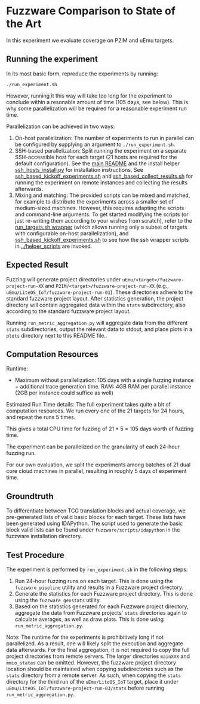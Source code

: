 # Fuzzware Comparison to State of the Art
In this experiment we evaluate coverage on P2IM and uEmu targets.

## Running the experiment
In its most basic form, reproduce the experiments by running:
```
./run_experiment.sh
```

However, running it this way will take too long for the experiment to conclude within a resonable amount of time (105 days, see below). This is why some parallelization will be required for a reasonable experiment run time.

Parallelization can be achieved in two ways:
1. On-host parallelization: The number of experiments to run in parallel can be configured by supplying an argument to `./run_experiment.sh`.
2. SSH-based parallelization: Split running the experiment on a separate SSH-accessible host for each target (21 hosts are required for the default configuration). See the [main README](../README.md) and the install helper [ssh_hosts_install.py](../ssh_hosts_install.py) for installation instructions. See [ssh_based_kickoff_experiments.sh](ssh_based_kickoff_experiments.sh) and [ssh_based_collect_results.sh](ssh_based_collect_results.sh) for running the experiment on remote instances and collecting the results afterwards.
3. Mixing and matching: The provided scripts can be mixed and matched, for example to distribute the experiments across a smaller set of medium-sized machines. However, this requires adapting the scripts and command-line arguments. To get started modifying the scripts (or just re-writing them according to your wishes from scratch), refer to the [run_targets.sh wrapper](run_targets.sh) (which allows running only a subset of targets with configurable on-host parallelization), and [ssh_based_kickoff_experiments.sh](ssh_based_kickoff_experiments.sh) to see how the ssh wrapper scripts in [../helper_scripts](../helper_scripts) are invoked.

## Expected Result
Fuzzing will generate project directories under `uEmu/<target>/fuzzware-project-run-XX` and `P2IM/<target>/fuzzware-project-run-XX` (e.g., `uEmu/LiteOS_IoT/fuzzware-project-run-01`).
These directories adhere to the standard fuzzware project layout. After statistics generation, the project directory will
contain aggregated data within the `stats` subdirectory, also according to the standard fuzzware project layout.

Running `run_metric_aggregation.py` will aggregate data from the different `stats` subdirectories, output the relevant data to stdout, and place plots in a `plots` directory next to this README file..

## Computation Resources
Runtime:
- Maximum without parallelization: 105 days with a single fuzzing instance + additional trace generation time.
RAM: 4GB RAM per parallel instance (2GB per instance could suffice as well)

Estimated Run Time details:
The full experiment takes quite a bit of computation resources. We run every one of the 21 targets for 24 hours, and repeat the runs 5 times.

This gives a total CPU time for fuzzing of 21 * 5 = 105 days worth of fuzzing time.

The experiment can be parallelized on the granularity of each 24-hour fuzzing run.

For our own evaluation, we split the experiments among batches of 21 dual core cloud machines in parallel, resulting in roughly 5 days of experiment time.

## Groundtruth
To differentiate between TCG translation blocks and actual coverage, we pre-generated lists of valid basic blocks for each target. These lists have been generated using IDAPython. The script used to generate the basic block valid lists can be found under `fuzzware/scripts/idapython` in the fuzzware installation directory.

## Test Procedure

The experiment is performed by `run_experiment.sh` in the following steps:
1. Run 24-hour fuzzing runs on each target. This is done using the `fuzzware pipeline` utility and results in a Fuzzware project directory.
2. Generate the statistics for each Fuzzware project directory. This is done using the `fuzzware genstats` utility.
3. Based on the statistics generated for each Fuzzware project directory, aggregate the data from Fuzzware projects' `stats` directories again to calculate averages, as well as draw plots. This is done using `run_metric_aggregation.py`.

Note: The runtime for the experiments is prohibitively long if not parallelized. As a result, one will likely split the execution and aggregate data afterwards. For the final aggregation, it is not required to copy the full project directories from remote servers. The larger directories `mainXXX` and `mmio_states` can be omitted. However, the fuzzware project directory location should be maintained when copying subdirectories such as the `stats` directory from a remote server. As such, when copying the `stats` directory for the third run of the `uEmu/LiteOS_IoT` target, place it under `uEmu/LiteOS_IoT/fuzzware-project-run-03/stats` before running `run_metric_aggregation.py`.
